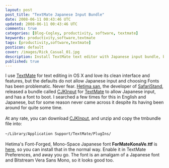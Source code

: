 ```yaml
---           
layout: post
post_title: "TextMate Japanese Input Bundle"
date: 2008-06-11 00:43:46 UTC
updated: 2008-06-11 00:43:46 UTC
comments: true
categories: [Blog-Cogley, productivity, software, textmate]
keywords: productivity,software,textmate
tags: [productivity,software,textmate]
posticon: default
cover: /images/Rick_Casual_01.jpg
description: Install TextMate text editor with Japanese input bundle, by Rick Cogley.
published: true
---
```

 
I use [TextMate](http://macromates.com) for text editing in OS X and love its clean interface and features, but the defaults do not allow Japanese input and choosing Fonts has been problematic. Never fear. [Hetima san](http://hetima.com/about.php), the developer of [SafariStand](http://hetima.com/safari/stand-e.html), released a bundle called [CJKInput](http://hetima.com/textmate/CJKInput20061110.zip) for [TextMate](http://macromates.com) to allow Japanese input, and has a font to boot. I searched a few times for this in English and Japanese, but for some reason never came across it despite its having been around for quite some time. <br /><br />At any rate, you can download [CJKInput](http://hetima.com/textmate/CJKInput20061110.zip), and unzip and copy the tmbundle file into: <br /><br />``~/Library/Application Support/TextMate/PlugIns/``<br /><br />Hetima's Font-Forged, Mono-Space Japanese font **ForMateKonaVe.ttf** is [here](http://hetima.com/temp/ForMateKonaVe2006-11-02.zip), so you can install that in the normal way. Enable it in TextMate Preferences, and away you go. The font is an amalgam of a Japanese font and Bitstream Vera Sans Mono, so it looks good too. <br /><br />